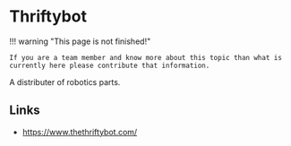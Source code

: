 # Thriftybot

!!! warning "This page is not finished!"

    If you are a team member and know more about this topic than what is currently here please contribute that information.

A distributer of robotics parts.

## Links

- <https://www.thethriftybot.com/>
